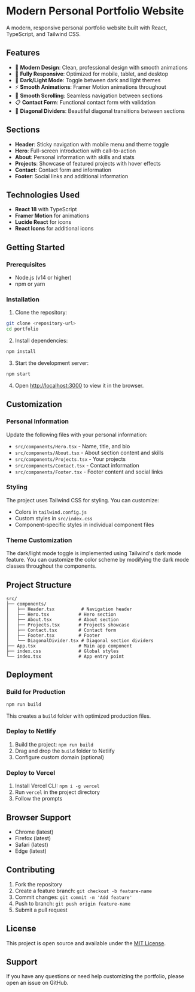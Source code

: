 # Modern Personal Portfolio Website

A modern, responsive personal portfolio website built with React, TypeScript, and Tailwind CSS.

## Features

- 🎨 **Modern Design**: Clean, professional design with smooth animations
- 📱 **Fully Responsive**: Optimized for mobile, tablet, and desktop
- 🌙 **Dark/Light Mode**: Toggle between dark and light themes
- ⚡ **Smooth Animations**: Framer Motion animations throughout
- 🎯 **Smooth Scrolling**: Seamless navigation between sections
- 📋 **Contact Form**: Functional contact form with validation
- 🎨 **Diagonal Dividers**: Beautiful diagonal transitions between sections

## Sections

- **Header**: Sticky navigation with mobile menu and theme toggle
- **Hero**: Full-screen introduction with call-to-action
- **About**: Personal information with skills and stats
- **Projects**: Showcase of featured projects with hover effects
- **Contact**: Contact form and information
- **Footer**: Social links and additional information

## Technologies Used

- **React 18** with TypeScript
- **Framer Motion** for animations
- **Lucide React** for icons
- **React Icons** for additional icons

## Getting Started

### Prerequisites

- Node.js (v14 or higher)
- npm or yarn

### Installation

1. Clone the repository:
```bash
git clone <repository-url>
cd portfolio
```

2. Install dependencies:
```bash
npm install
```

3. Start the development server:
```bash
npm start
```

4. Open [http://localhost:3000](http://localhost:3000) to view it in the browser.

## Customization

### Personal Information

Update the following files with your personal information:

- `src/components/Hero.tsx` - Name, title, and bio
- `src/components/About.tsx` - About section content and skills
- `src/components/Projects.tsx` - Your projects
- `src/components/Contact.tsx` - Contact information
- `src/components/Footer.tsx` - Footer content and social links

### Styling

The project uses Tailwind CSS for styling. You can customize:

- Colors in `tailwind.config.js`
- Custom styles in `src/index.css`
- Component-specific styles in individual component files

### Theme Customization

The dark/light mode toggle is implemented using Tailwind's dark mode feature. You can customize the color scheme by modifying the dark mode classes throughout the components.

## Project Structure

```
src/
├── components/
│   ├── Header.tsx          # Navigation header
│   ├── Hero.tsx           # Hero section
│   ├── About.tsx          # About section
│   ├── Projects.tsx       # Projects showcase
│   ├── Contact.tsx        # Contact form
│   ├── Footer.tsx         # Footer
│   └── DiagonalDivider.tsx # Diagonal section dividers
├── App.tsx                # Main app component
├── index.css              # Global styles
└── index.tsx              # App entry point
```

## Deployment

### Build for Production

```bash
npm run build
```

This creates a `build` folder with optimized production files.

### Deploy to Netlify

1. Build the project: `npm run build`
2. Drag and drop the `build` folder to Netlify
3. Configure custom domain (optional)

### Deploy to Vercel

1. Install Vercel CLI: `npm i -g vercel`
2. Run `vercel` in the project directory
3. Follow the prompts

## Browser Support

- Chrome (latest)
- Firefox (latest)
- Safari (latest)
- Edge (latest)

## Contributing

1. Fork the repository
2. Create a feature branch: `git checkout -b feature-name`
3. Commit changes: `git commit -m 'Add feature'`
4. Push to branch: `git push origin feature-name`
5. Submit a pull request

## License

This project is open source and available under the [MIT License](LICENSE).

## Support

If you have any questions or need help customizing the portfolio, please open an issue on GitHub.
